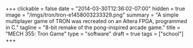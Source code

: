 +++
clickable = false
date = "2014-03-30T12:36:02-07:00"
hidden = true
image = "/imgs/tron/tron-e1458003233329.png"
summary = "A simple multiplayer game of TRON was recreated on an Altera FPGA, programmed in C."
tagline = "8-bit remake of the pong-inspired arcade game."
title = "MECH 355: Tron Game"
type = "software"
draft = true
tags = ["school"]
+++